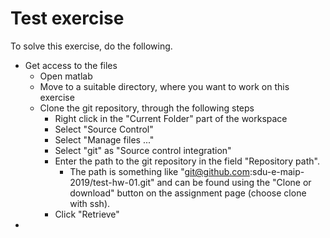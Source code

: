 # Test exercise

To solve this exercise, do the following.

* Get access to the files
  * Open matlab
  * Move to a suitable directory, where you want to work on this exercise
  * Clone the git repository, through the following steps
    * Right click in the "Current Folder" part of the workspace
    * Select "Source Control"
    * Select "Manage files ..."
    * Select "git" as "Source control integration"
    * Enter the path to the git repository in the field "Repository path".
      * The path is something like "git@github.com:sdu-e-maip-2019/test-hw-01.git" and can be found using the "Clone or download" button on the assignment page (choose clone with ssh).
    * Click "Retrieve"
* 